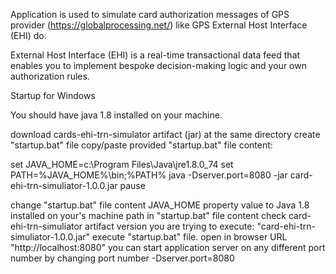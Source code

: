 Application is used to simulate card authorization messages of GPS provider (https://globalprocessing.net/) like GPS External Host Interface (EHI) do.

External Host Interface (EHI) is a real-time transactional data feed that enables you to implement bespoke decision-making logic and your own authorization rules.


Startup for Windows

You should have java 1.8 installed on your machine.

download cards-ehi-trn-simulator artifact (jar)
at the same directory create "startup.bat" file
copy/paste provided "startup.bat" file content:

set JAVA_HOME=c:\Program Files\Java\jre1.8.0_74
set PATH=%JAVA_HOME%\bin;%PATH%
java -Dserver.port=8080 -jar card-ehi-trn-simuliator-1.0.0.jar
pause

change "startup.bat" file content JAVA_HOME property value to Java 1.8 installed on your's machine path
in "startup.bat" file content check card-ehi-trn-simuliator artifact version you are trying to execute: "card-ehi-trn-simuliator-1.0.0.jar"
execute "startup.bat" file.
open in browser URL "http://localhost:8080"
you can start application server on any different port number by changing port number -Dserver.port=8080
